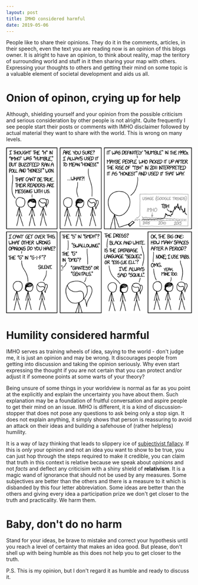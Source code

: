 ```yaml
---
layout: post
title: IMHO considered harmful
date: 2019-05-06
---
```


People like to share their opinions. They do it in the comments, articles, in their speech, even the text you are reading now is an opinion of this blogs owner. It is alright to have an opinion, to think about reality, map the teritory of surrounding world and stuff in it then sharing your map with others. Expressing your thoughts to others and getting their mind on some topic is a valuable element of societal development and aids us all.

# Onion of opinon, crying up for help

Although, shielding yourself and your opinion from the possible criticism and serious consideration by other people is not alright. Quite frequently I see people start their posts or comments with IMHO disclaimer followed by actual material they want to share with the world. This is wrong on many levels.

![IMHO](/assets/images/imho.png)

# Humility considered harmful

IMHO serves as training wheels of idea, saying to the world - don't judge me, it is just an opinion and may be wrong. It discourages people from getting into discussion and taking the opinion seriously. Why even start expressing the thought if you are not certain that you can protect and/or adjust it if someone points at some warts of your theory?

Being unsure of some things in your worldview is normal as far as you point at the explicitly and explain the uncertainty you have about them. Such explanation may be a foundation of fruitful conversation and aspire people to get their mind on an issue. IMHO is different, it is a kind of discussion-stopper that does not pose any questions to ask being only a stop sign. It does not explain anything, it simply shows that person is reassuring to avoid an attack on their ideas and building a safehouse of  (rather helpless) humility.

It is a way of lazy thinking that leads to slippery ice of [subjectivist fallacy](https://en.wikipedia.org/wiki/Relativist_fallacy). If this is *only* your opinion and not an idea you want to show to be true, you can just hop through the steps required to make it credible, you can claim that truth in this context is relative because we speak about *opinions* and not *facts* and deflect any criticisim with a shiny shield of **relativism**. It is a magic wand of ignorance that should not be used by any measures. Some subjectives are better than the others and there is a measure to it which is disbanded by this four letter abbreviation. Some ideas are better than the others and giving every idea a participation prize we don't get closer to the truth and practicality. We harm them.

# Baby, don't do no harm

Stand for your ideas, be brave to mistake and correct your hypothesis until you reach a level of certainty that makes an idea good. But please, don't shell up with being humble as this does not help you to get closer to the truth.

P.S. This is my opinion, but I don't regard it as humble and ready to discuss it.
